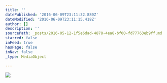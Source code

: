 ```yaml
---
title: ''
datePublished: '2016-06-09T23:11:32.880Z'
dateModified: '2016-06-09T23:11:15.418Z'
author: []
description: ''
sourcePath: _posts/2016-05-12-1f5e6dad-4878-4ea8-bf00-fd77763eb9ff.md
starred: false
inFeed: true
hasPage: false
inNav: false
_type: MediaObject

---
```

![](https://the-grid-user-content.s3-us-west-2.amazonaws.com/33cd0914-efd1-4235-ad8b-24452fd40871.jpg)